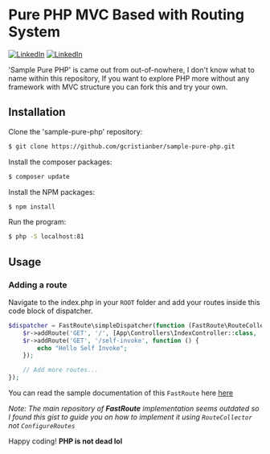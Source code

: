 # Pure PHP MVC Based with Routing System 
[![LinkedIn](https://img.shields.io/badge/LinkedIn-0077B5?style=for-the-badge&logo=linkedin&logoColor=white)](https://www.linkedin.com/in/gcristianber/)
[![LinkedIn](https://img.shields.io/badge/Facebook-Connect-brightgreen?style=for-the-badge&labelColor=blue&logo=facebook)](https://www.linkedin.com/in/gcristianber/)

'Sample Pure PHP' is came out from out-of-nowhere, I don't know what to name within this repository, If you want to explore PHP more without any framework with MVC structure you can fork this and try your own.

## Installation

Clone the 'sample-pure-php' repository:

```bash
$ git clone https://github.com/gcristianber/sample-pure-php.git
```

Install the composer packages:
```bash
$ composer update
```

Install the NPM packages:
```bash
$ npm install
```

Run the program:
```bash
$ php -S localhost:81
```

## Usage

### Adding a route

Navigate to the index.php in your `ROOT` folder and add your routes inside this code block of dispatcher.

```php
$dispatcher = FastRoute\simpleDispatcher(function (FastRoute\RouteCollector $r) {
    $r->addRoute('GET', '/', [App\Controllers\IndexController::class, 'index']);
    $r->addRoute('GET', '/self-invoke', function () {
        echo "Hello Self Invoke";
    });

    // Add more routes...
});
```

You can read the sample documentation of this `FastRoute` here [here](https://gist.github.com/Yiannistaos/ff4d1989ebba4fd8eca68e71524a494c)

_Note: The main repository of **FastRoute** implementation seems outdated so I found this gist to guide you on how to implement it using `RouteCollector` not `ConfigureRoutes`_



Happy coding! **PHP is not dead lol**
